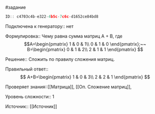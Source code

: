 #задание

```javascript
ID:: c4703c4b-e322-4b5c-7c6c-d1652ce84bd8
```

Подключена к генератору:: нет

Формулировка:: Чему равна сумма матриц A + B, где
$$A=\begin{pmatrix}
1 & 0 & 1\\
0 & 1 & 0
\end{pmatrix};~~
B=\begin{pmatrix}
0 & 1 & 2\\
2 & 1 & 1
\end{pmatrix}
$$

Решение::
Сложить по правилу сложения матриц.

Правильный ответ::
$$
A+B=\begin{pmatrix}
1 & 0 & 3\\
2 & 2 & 1
\end{pmatrix}
$$

Проверяет знания::[[Матрица]], [[Оп. Сложение матриц]],

Уровень сложности:: 1

Источник:: [[Источник]]